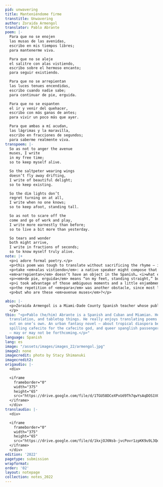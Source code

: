 ```yaml
---
pid: unwavering
title: Manteniéndome firme
transtitle: Unwavering
author: Zoraida Armengol
translator: Pablo Abrante
poem: |-
  Para que no se enojen
  las musas de las avenidas,
  escribo en mis tiempos libres;
  para mantenerme viva.

  Para que no se aleje
  el salitre con alas vistiendo,
  escribo sobre el hermoso encanto;
  para seguir existiendo.

  Para que no se arrepientan
  las luces tenues encendidas,
  escribo cuando nadie sabe;
  para continuar de pie, erguida.

  Para que no se espanten
  el ir y venir del quehacer,
  escribo con más ganas de antes;
  para vivir un poco más que ayer.

  Para que ambas a mí acudan,
  las lágrimas y la maravilla,
  escribo en fracciones de segundos;
  para saberme realmente viva.
transpoem: |-
  So as not to anger the avenue
  muses, I write
  in my free time;
  so to keep myself alive.

  So the saltpeter wearing wings
  doesn’t fly away drifting,
  I write of beautiful delight;
  so to keep existing.

  So the dim lights don’t
  regret turning on at all,
  I write when no one knows;
  so to keep afoot, standing tall.

  So as not to scare off the
  come and go of work and play,
  I write more earnestly than before;
  so to live a bit more than yesterday.

  So tears and wonder
  both might arrive,
  I write in fractions of seconds;
  so to know myself truly alive.
note: |+
  <p>i adore formal poetry.</p>
  <p>this poem was tough to translate without sacrificing the rhyme — i’m very thankful for my friend Olive’s help here! i like to say that, when translating, <em>something has to go</em>, be it tone, literalness, or rhyme. i think that translation means composing a poem like a native speaker of another language, but if you keep the form, you usually sacrifice literal meaning.</p>
  <p>take <em>alas vistiendo</em>: a native speaker might compose that flourish as “dressed in wings,” but then how do we rhyme that with “existing”?
  <em>arrepientan</em> doesn’t have an object in the Spanish… <i>what exactly would the dim lights regret?</i></p>
  <p><em>de pie, erguida</em> means “on my feet, standing straight,” but that’s so many words and the tone is all formal. the expression is physical, but the poet clearly uses it symbolically as well.</p>
  <p>i took advantage of those ambiguous moments and a little enjambment to preserve the rhyme. the rhythm is light in spanish, whereas my translation stretches and crunches back and forth. something had to go, i think.</p>
  <p>the repetition of <em>para</em> was another obstacle, since most literally that’s “for” or at least “in order to.” even my choice to go with “so” is more formal than the relatively neutral register <em>para</em>, but it keeps the motif without taking up too much space. i knew i wanted to translate this poem as soon as i read it. the more i sat with this piece, the more it grew on me. hopefully it’s a reminder to keep <em>me</em> writing; i, too, am keeping alive.</p>
  <p>but who are these <em>avenue muses</em>?</p>

abio: |-
  <p>Zoraida Armengol is a Miami-Dade County Spanish teacher whose published books include <em>Un cielo para todos</em> and <em>Las alas de un alma</em>. She was born in Havana, Cuba in 1965.
  </p>
tbio: "<p>Pablo (he/him) Abrante is a Spanish and Cuban and Miamian. He does science,
  translation, and tabletop things. He really enjoys translating poems about striking
  out on one’s own. An urban fantasy novel — about tropical diaspora best friend assassins,
  spilling cafecito for the cafecito god, and queer spanglish passenger seat conversations
  — may or may not be forthcoming.</p>"
language: Spanish
lang: es
image: "/assets/images/images_22/armengol.jpg"
image2: none
imagecredit: photo by Stacy Shimanuki
imagecredit2: 
origaudio: |-
  <div>

  <iframe
    frameborder="0"
    width="375"
    height="65"
    src="https://drive.google.com/file/d/1TGU58DCeXPxUd9Th7qwYsAqDOS1V0yOa/preview">
  </iframe>
  </div>
translaudio: |-
  <div>

  <iframe
    frameborder="0"
    width="375"
    height="65"
    src="https://drive.google.com/file/d/1kxjOJ6Nsb-jvcPovr1zpKK9u9L3QoNKk/preview">
  </iframe>
  </div>
edition: '2022'
pagetype: submission
wrapformat: 
order: '02'
layout: notepage
collection: notes_2022
---
```

